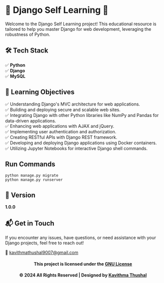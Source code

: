 # 🌟 Django Self Learning 🌟

Welcome to the Django Self Learning project! This educational resource is tailored to help you master Django for web
development, leveraging the robustness of Python.

## 🛠️ Tech Stack

✅ **Python**<br/>
✅ **Django**<br/>
✅ **MySQL**<br/>

## 🚀 Learning Objectives

✅ Understanding Django's MVC architecture for web applications.<br/>
✅ Building and deploying secure and scalable web sites.<br/>
✅ Integrating Django with other Python libraries like NumPy and Pandas for data-driven applications.<br/>
✅ Enhancing web applications with AJAX and jQuery.<br/>
✅ Implementing user authentication and authorization.<br/>
✅ Creating RESTful APIs with Django REST framework.<br/>
✅ Developing and deploying Django applications using Docker containers.<br/>
✅ Utilizing Jupyter Notebooks for interactive Django shell commands.<br/>

## Run Commands

`python manage.py migrate`<br/>
`python manage.py runserver`<br/>

## 📝 Version

**1.0.0**

## 📬 Get in Touch

If you encounter any issues, have questions, or need assistance with your Django projects, feel free to reach out!

📧 [kavithmathushal9007@gmail.com](mailto:kavithmathushal9007@gmail.com)

<div align="center">

#### This project is licensed under the [GNU License](LICENSE)

#### © 2024 All Rights Reserved | Designed by [Kavithma Thushal](https://github.com/Kavithma-Thushal)

</div>